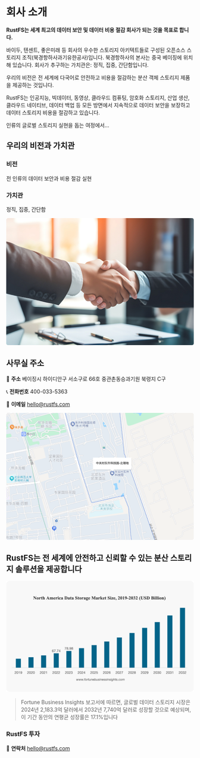 # 회사 소개

**RustFS는 세계 최고의 데이터 보안 및 데이터 비용 절감 회사가 되는 것을 목표로 합니다.**

바이두, 텐센트, 좋은미래 등 회사의 우수한 스토리지 아키텍트들로 구성된 오픈소스 스토리지 조직(북경항하사과기유한공사)입니다. 북경항하사의 본사는 중국 베이징에 위치해 있습니다. 회사가 추구하는 가치관은: 정직, 집중, 간단함입니다.

우리의 비전은 전 세계에 다국어로 안전하고 비용을 절감하는 분산 객체 스토리지 제품을 제공하는 것입니다.

RustFS는 인공지능, 빅데이터, 동영상, 클라우드 컴퓨팅, 암호화 스토리지, 산업 생산, 클라우드 네이티브, 데이터 백업 등 모든 방면에서 지속적으로 데이터 보안을 보장하고 데이터 스토리지 비용을 절감하고 있습니다.

인류의 글로벌 스토리지 실현을 돕는 여정에서...

## 우리의 비전과 가치관

### 비전

전 인류의 데이터 보안과 비용 절감 실현

### 가치관

정직, 집중, 간단함

![비전과 가치관](./images/vision-values.png)

## 사무실 주소

📍 **주소**
베이징시 하이디안구 서소구로 66호 중관촌동승과기원 북령지 C구

📞 **전화번호**
400-033-5363

📧 **이메일**
<hello@rustfs.com>

![사무실 환경](./images/office-location.png)

## RustFS는 전 세계에 안전하고 신뢰할 수 있는 분산 스토리지 솔루션을 제공합니다

![글로벌 데이터 스토리지 시장 성장](./images/market-growth.png)

> Fortune Business Insights 보고서에 따르면, 글로벌 데이터 스토리지 시장은 2024년 2,183.3억 달러에서 2032년 7,740억 달러로 성장할 것으로 예상되며, 이 기간 동안의 연평균 성장률은 17.1%입니다

### RustFS 투자

📧 **연락처**
<hello@rustfs.com>
